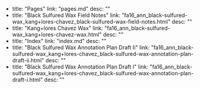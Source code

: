   - title: "Pages"
    link: "pages.md"
    desc: ""
  - title: "Black Sulfured Wax Field Notes"
    link: "fa16_ann_black-sulfured-wax_kang+lores-chavez_black-sulfured-wax-field-notes.html"
    desc: ""
  - title: "Kang+lores Chavez Wax"
    link: "fa16_ann_black-sulfured-wax_kang+lores-chavez-wax.html"
    desc: ""
  - title: "Index"
    link: "index.md"
    desc: ""
  - title: "Black Sulfured Wax Annotation Plan Draft Ii"
    link: "fa16_ann_black-sulfured-wax_kang+lores-chavez_black-sulfured-wax-annotation-plan-draft-ii.html"
    desc: ""
  - title: "Black Sulfured Wax Annotation Plan Draft I"
    link: "fa16_ann_black-sulfured-wax_kang+lores-chavez_black-sulfured-wax-annotation-plan-draft-i.html"
    desc: ""
